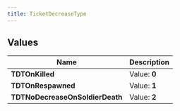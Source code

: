 ```yaml
---
title: TicketDecreaseType
---
```


## Values

| Name | Description |
| ---- | ----------- |
| **TDTOnKilled** | Value: **0** |
| **TDTOnRespawned** | Value: **1** |
| **TDTNoDecreaseOnSoldierDeath** | Value: **2** |


